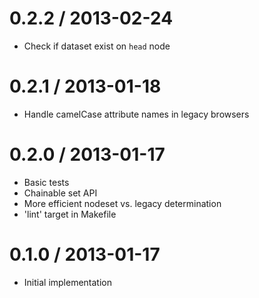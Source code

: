 
0.2.2 / 2013-02-24 
==================

 * Check if dataset exist on `head` node

0.2.1 / 2013-01-18 
==================

 * Handle camelCase attribute names in legacy browsers

0.2.0 / 2013-01-17 
==================

 * Basic tests
 * Chainable set API
 * More efficient nodeset vs. legacy determination
 * 'lint' target in Makefile

0.1.0 / 2013-01-17 
==================

 * Initial implementation
